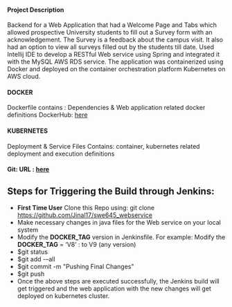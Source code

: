 #### Project Description
Backend for a Web Application that had a Welcome Page and Tabs which allowed prospective University students to fill out a Survey form with an acknowledgement. 
The Survey is a feedback about the campus visit. It also had an option to view all surveys filled out by the students till date. Used Intellij IDE to develop a RESTful Web service using Spring and integrated it with the MySQL AWS RDS service. The application was containerized using Docker and deployed on the container orchestration platform Kubernetes on AWS cloud. 

#### DOCKER
Dockerfile contains : Dependencies & Web application related docker definitions
DockerHub: [here](https://hub.docker.com/repository/docker/jinal0217/hw3_backend)

#### KUBERNETES
Deployment & Service Files Contains: container, kubernetes related deployment and execution definitions

#### Git: URL : [here](https://github.com/Jinal17/swe645_webservice)


## Steps for Triggering the Build through Jenkins:

- **First Time User** Clone this Repo using: git clone https://github.com/Jinal17/swe645_webservice
- Make necessary changes in java files for the Web service on your local system
- Modify the **DOCKER_TAG** version in Jenkinsfile. For example: Modify the **DOCKER_TAG** = ‘V8’ : to V9 (any version)
- $git status
- $git add -–all
- $git commit -m "Pushing Final Changes"
- $git push
- Once the above steps are executed successfully, the Jenkins build will get triggered and the web application with the new changes will get deployed on kubernetes cluster.
